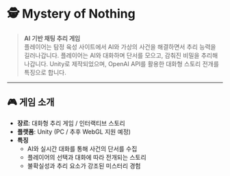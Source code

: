 # 🕵️ Mystery of Nothing  

> **AI 기반 채팅 추리 게임**  
> 플레이어는 탐정 육성 사이트에서 AI와 가상의 사건을 해결하면서 추리 능력을 길러나갑니다.
> 플레이어는 AI와 대화하며 단서를 모으고, 감춰진 비밀을 추리해 나갑니다.
> Unity로 제작되었으며, OpenAI API를 활용한 대화형 스토리 전개를 특징으로 합니다.  

---

## 🎮 게임 소개
- **장르**: 대화형 추리 게임 / 인터랙티브 스토리  
- **플랫폼**: Unity (PC / 추후 WebGL 지원 예정)  
- **특징**
  - AI와 실시간 대화를 통해 사건의 단서를 수집
  - 플레이어의 선택과 대화에 따라 전개되는 스토리
  - 불확실성과 추리 요소가 강조된 미스터리 경험  

